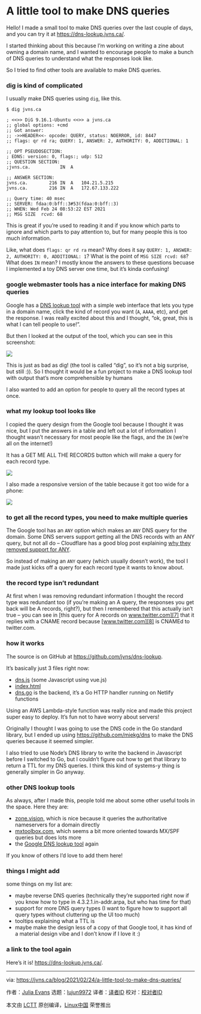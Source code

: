 [#]: subject: (A little tool to make DNS queries)
[#]: via: (https://jvns.ca/blog/2021/02/24/a-little-tool-to-make-dns-queries/)
[#]: author: (Julia Evans https://jvns.ca/)
[#]: collector: (lujun9972)
[#]: translator: ( )
[#]: reviewer: ( )
[#]: publisher: ( )
[#]: url: ( )

A little tool to make DNS queries
======

Hello! I made a small tool to make DNS queries over the last couple of days, and you can try it at <https://dns-lookup.jvns.ca/>.

I started thinking about this because I’m working on writing a zine about owning a domain name, and I wanted to encourage people to make a bunch of DNS queries to understand what the responses look like.

So I tried to find other tools are available to make DNS queries.

### dig is kind of complicated

I usually make DNS queries using `dig`, like this.

```
$ dig jvns.ca

; <<>> DiG 9.16.1-Ubuntu <<>> a jvns.ca
;; global options: +cmd
;; Got answer:
;; ->>HEADER<<- opcode: QUERY, status: NOERROR, id: 8447
;; flags: qr rd ra; QUERY: 1, ANSWER: 2, AUTHORITY: 0, ADDITIONAL: 1

;; OPT PSEUDOSECTION:
; EDNS: version: 0, flags:; udp: 512
;; QUESTION SECTION:
;jvns.ca.           IN  A

;; ANSWER SECTION:
jvns.ca.        216 IN  A   104.21.5.215
jvns.ca.        216 IN  A   172.67.133.222

;; Query time: 40 msec
;; SERVER: fdaa:0:bff::3#53(fdaa:0:bff::3)
;; WHEN: Wed Feb 24 08:53:22 EST 2021
;; MSG SIZE  rcvd: 68
```

This is great if you’re used to reading it and if you know which parts to ignore and which parts to pay attention to, but for many people this is too much information.

Like, what does `flags: qr rd ra` mean? Why does it say `QUERY: 1, ANSWER: 2, AUTHORITY: 0, ADDITIONAL: 1`? What is the point of `MSG SIZE rcvd: 68`? What does `IN` mean? I mostly know the answers to these questions becuase I implemented a toy DNS server one time, but it’s kinda confusing!

### google webmaster tools has a nice interface for making DNS queries

Google has a [DNS lookup tool][1] with a simple web interface that lets you type in a domain name, click the kind of record you want (`A`, `AAAA`, etc), and get the response. I was really excited about this and I thought, “ok, great, this is what I can tell people to use!”.

But then I looked at the output of the tool, which you can see in this screenshot:

![][2]

This is just as bad as dig! (the tool is called “dig”, so it’s not a big surprise, but still :)). So I thought it would be a fun project to make a DNS lookup tool with output that’s more comprehensible by humans

I also wanted to add an option for people to query all the record types at once.

### what my lookup tool looks like

I copied the query design from the Google tool because I thought it was nice, but I put the answers in a table and left out a lot of information I thought wasn’t necessary for most people like the flags, and the `IN` (we’re all on the internet!)

It has a GET ME ALL THE RECORDS button which will make a query for each record type.

[![][3]][4]

I also made a responsive version of the table because it got too wide for a phone:

[![][5]][4]

### to get all the record types, you need to make multiple queries

The Google tool has an `ANY` option which makes an `ANY` DNS query for the domain. Some DNS servers support getting all the DNS records with an ANY query, but not all do – Cloudflare has a good blog post explaining [why they removed support for ANY][6].

So instead of making an `ANY` query (which usually doesn’t work), the tool I made just kicks off a query for each record type it wants to know about.

### the record type isn’t redundant

At first when I was removing redundant information I thought the record type was redundant too (if you’re making an A query, the responses you get back will be A records, right?), but then I remembered that this actually isn’t true – you can see in [this query for A records on www.twitter.com][7] that it replies with a CNAME record because [www.twitter.com][8] is CNAMEd to twitter.com.

### how it works

The source is on GitHub at <https://github.com/jvns/dns-lookup>.

It’s basically just 3 files right now:

  * [dns.js][9] (some Javascript using vue.js)
  * [index.html][10]
  * [dns.go][11] is the backend, it’s a Go HTTP handler running on Netlify functions



Using an AWS Lambda-style function was really nice and made this project super easy to deploy. It’s fun not to have worry about servers!

Originally I thought I was going to use the DNS code in the Go standard library, but I ended up using <https://github.com/miekg/dns> to make the DNS queries because it seemed simpler.

I also tried to use Node’s DNS library to write the backend in Javascript before I switched to Go, but I couldn’t figure out how to get that library to return a TTL for my DNS queries. I think this kind of systems-y thing is generally simpler in Go anyway.

### other DNS lookup tools

As always, after I made this, people told me about some other useful tools in the space. Here they are:

  * [zone.vision][12], which is nice because it queries the authoritative nameservers for a domain directly
  * [mxtoolbox.com][13], which seems a bit more oriented towards MX/SPF queries but does lots more
  * the [Google DNS lookup tool][1] again



If you know of others I’d love to add them here!

### things I might add

some things on my list are:

  * maybe reverse DNS queries (technically they’re supported right now if you know how to type in 4.3.2.1.in-addr.arpa, but who has time for that)
  * support for more DNS query types (I want to figure how to support all query types without cluttering up the UI too much)
  * tooltips explaining what a TTL is
  * maybe make the design less of a copy of that Google tool, it has kind of a material design vibe and I don’t know if I love it :)



### a link to the tool again

Here’s it is! <https://dns-lookup.jvns.ca/>.

--------------------------------------------------------------------------------

via: https://jvns.ca/blog/2021/02/24/a-little-tool-to-make-dns-queries/

作者：[Julia Evans][a]
选题：[lujun9972][b]
译者：[译者ID](https://github.com/译者ID)
校对：[校对者ID](https://github.com/校对者ID)

本文由 [LCTT](https://github.com/LCTT/TranslateProject) 原创编译，[Linux中国](https://linux.cn/) 荣誉推出

[a]: https://jvns.ca/
[b]: https://github.com/lujun9972
[1]: https://toolbox.googleapps.com/apps/dig/#A/
[2]: https://jvns.ca/images/google-tool.png
[3]: https://jvns.ca/images/my-tool.png
[4]: https://dns-lookup.jvns.ca
[5]: https://jvns.ca/images/responsive.png
[6]: https://blog.cloudflare.com/deprecating-dns-any-meta-query-type/
[7]: https://dns-lookup.jvns.ca/#www.twitter.com%7CA
[8]: http://www.twitter.com
[9]: https://github.com/jvns/dns-lookup/blob/4be37ca3681480ed0f15a670fbd854ca427329de/site/dns.js
[10]: https://github.com/jvns/dns-lookup/blob/4be37ca3681480ed0f15a670fbd854ca427329de/site/index.html
[11]: https://github.com/jvns/dns-lookup/blob/4be37ca3681480ed0f15a670fbd854ca427329de/dns.go
[12]: https://zone.vision/#/twitter.com
[13]: https://mxtoolbox.com/SuperTool.aspx

